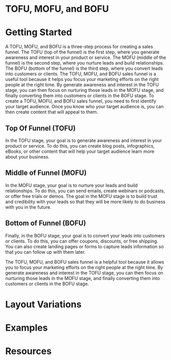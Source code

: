 # TOFU, MOFU, and BOFU

# Getting Started

A TOFU, MOFU, and BOFU is a three-step process for creating a sales funnel. The TOFU (top of the funnel) is the first step, where you generate awareness and interest in your product or service. The MOFU (middle of the funnel) is the second step, where you nurture leads and build relationships. The BOFU (bottom of the funnel) is the third step, where you convert leads into customers or clients. The TOFU, MOFU, and BOFU sales funnel is a useful tool because it helps you focus your marketing efforts on the right people at the right time. By generate awareness and interest in the TOFU stage, you can then focus on nurturing those leads in the MOFU stage, and finally converting them into customers or clients in the BOFU stage. To create a TOFU, MOFU, and BOFU sales funnel, you need to first identify your target audience. Once you know who your target audience is, you can then create content that will appeal to them. 

## Top Of Funnel (TOFU)
In the TOFU stage, your goal is to generate awareness and interest in your product or service. To do this, you can create blog posts, infographics, eBooks, or other content that will help your target audience learn more about your business. 

## Middle of Funnel (MOFU)
In the MOFU stage, your goal is to nurture your leads and build relationships. To do this, you can send emails, create webinars or podcasts, or offer free trials or demos. The goal in the MOFU stage is to build trust and credibility with your leads so that they will be more likely to do business with you in the future. 

## Bottom of Funnel (BOFU)
Finally, in the BOFU stage, your goal is to convert your leads into customers or clients. To do this, you can offer coupons, discounts, or free shipping. You can also create landing pages or forms to capture leads information so that you can follow up with them later. 

The TOFU, MOFU, and BOFU sales funnel is a helpful tool because it allows you to focus your marketing efforts on the right people at the right time. By generate awareness and interest in the TOFU stage, you can then focus on nurturing those leads in the MOFU stage, and finally converting them into customers or clients in the BOFU stage.

# Layout Variations
# Examples
# Resources